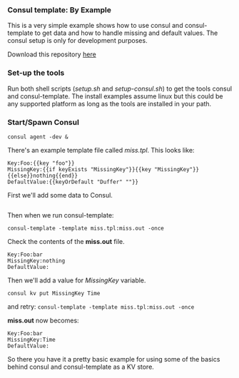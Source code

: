 ### Consul template: By Example
This is a very simple example shows how to use consul and consul-template to get data and how to handle missing and default values. The consul setup is only for development purposes.

Download this repository [here](https://github.com/JamesWoolfenden/consul-template-by-example)

### Set-up the tools
Run both shell scripts (*setup.sh* and *setup-consul.sh*) to get the tools consul and consul-template. The install examples assume linux but this could be any supported platform as long as the tools are installed in your path.

### Start/Spawn Consul
``` consul agent -dev & ```

There's an example template file called *miss.tpl*. This looks like:
```
Key:Foo:{{key "foo"}}
MissingKey:{{if keyExists "MissingKey"}}{{key "MissingKey"}}{{else}}nothing{{end}}
DefaultValue:{{keyOrDefault "Duffer" ""}}
```
First we'll add some data to Consul.

``` consul kv put foo bar
```

Then when we run consul-template:

```consul-template -template miss.tpl:miss.out -once ```

Check the contents of the **miss.out** file.
```
Key:Foo:bar
MissingKey:nothing
DefaultValue:
```
Then we'll add a value for *MissingKey* variable.

``` consul kv put MissingKey Time ```

and retry:
```consul-template -template miss.tpl:miss.out -once ```

**miss.out** now becomes:
```
Key:Foo:bar
MissingKey:Time
DefaultValue:
```
So there you have it a pretty basic example for using some of the basics behind consul and consul-template as a KV store.
